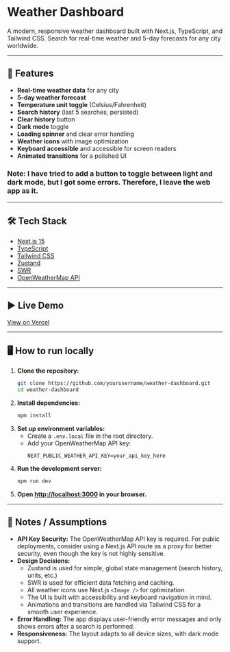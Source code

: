 # Weather Dashboard

A modern, responsive weather dashboard built with Next.js, TypeScript, and Tailwind CSS. Search for real-time weather and 5-day forecasts for any city worldwide.

---

## 🚀 Features
- **Real-time weather data** for any city
- **5-day weather forecast**
- **Temperature unit toggle** (Celsius/Fahrenheit)
- **Search history** (last 5 searches, persisted)
- **Clear history** button
- **Dark mode** toggle
- **Loading spinner** and clear error handling
- **Weather icons** with image optimization
- **Keyboard accessible** and accessible for screen readers
- **Animated transitions** for a polished UI

### Note: I have tried to add a button to toggle between light and dark mode, but I got some errors. Therefore, I leave the web app as it.
---

## 🛠 Tech Stack
- [Next.js 15](https://nextjs.org/)
- [TypeScript](https://www.typescriptlang.org/)
- [Tailwind CSS](https://tailwindcss.com/)
- [Zustand](https://zustand-demo.pmnd.rs/)
- [SWR](https://swr.vercel.app/)
- [OpenWeatherMap API](https://openweathermap.org/api)

---

## ▶️ Live Demo
[View on Vercel](https://weather-dashboard-three-chi.vercel.app/)

---

## 🖥️ How to run locally

1. **Clone the repository:**
   ```bash
   git clone https://github.com/yourusername/weather-dashboard.git
   cd weather-dashboard
   ```
2. **Install dependencies:**
   ```bash
   npm install
   ```
3. **Set up environment variables:**
   - Create a `.env.local` file in the root directory.
   - Add your OpenWeatherMap API key:
     ```env
     NEXT_PUBLIC_WEATHER_API_KEY=your_api_key_here
     ```
4. **Run the development server:**
   ```bash
   npm run dev
   ```
5. **Open [http://localhost:3000](http://localhost:3000) in your browser.**

---

## 📝 Notes / Assumptions
- **API Key Security:** The OpenWeatherMap API key is required. For public deployments, consider using a Next.js API route as a proxy for better security, even though the key is not highly sensitive.
- **Design Decisions:**
  - Zustand is used for simple, global state management (search history, units, etc.)
  - SWR is used for efficient data fetching and caching.
  - All weather icons use Next.js `<Image />` for optimization.
  - The UI is built with accessibility and keyboard navigation in mind.
  - Animations and transitions are handled via Tailwind CSS for a smooth user experience.
- **Error Handling:** The app displays user-friendly error messages and only shows errors after a search is performed.
- **Responsiveness:** The layout adapts to all device sizes, with dark mode support.
